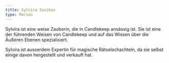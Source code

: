 ```yaml
---
title: Sylvira Savikas
type: Person
---
```


Sylvira ist eine weise Zauberin, die in Candlekeep ansässig ist. Sie ist eine
der führenden Weisen von Candlekeep und auf das Wissen über die Äußeren Ebenen
spezialisiert.

Sylvira ist ausserdem Expertin für magische Rätselschachteln, da sie selbst
einige davon hergestellt und verkauft hat.
